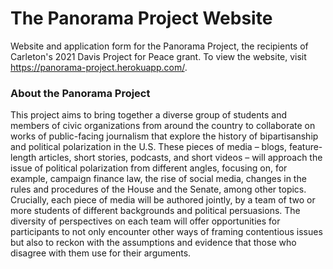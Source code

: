 # The Panorama Project Website
Website and application form for the Panorama Project, the recipients of Carleton's 2021 Davis Project for Peace grant. To view the website, visit https://panorama-project.herokuapp.com/.

### About the Panorama Project
This project aims to bring together a diverse group of students and members of civic organizations from around the country to collaborate on works of public-facing journalism that explore the history of bipartisanship and political polarization in the U.S. These pieces of media – blogs, feature-length articles, short stories, podcasts, and short videos – will approach the issue of political polarization from different angles, focusing on, for example, campaign finance law, the rise of social media, changes in the rules and procedures of the House and the Senate, among other topics. Crucially, each piece of media will be authored jointly, by a team of two or more students of different backgrounds and political persuasions. The diversity of perspectives on each team will offer opportunities for participants to not only encounter other ways of framing contentious issues but also to reckon with the assumptions and evidence that those who disagree with them use for their arguments.
